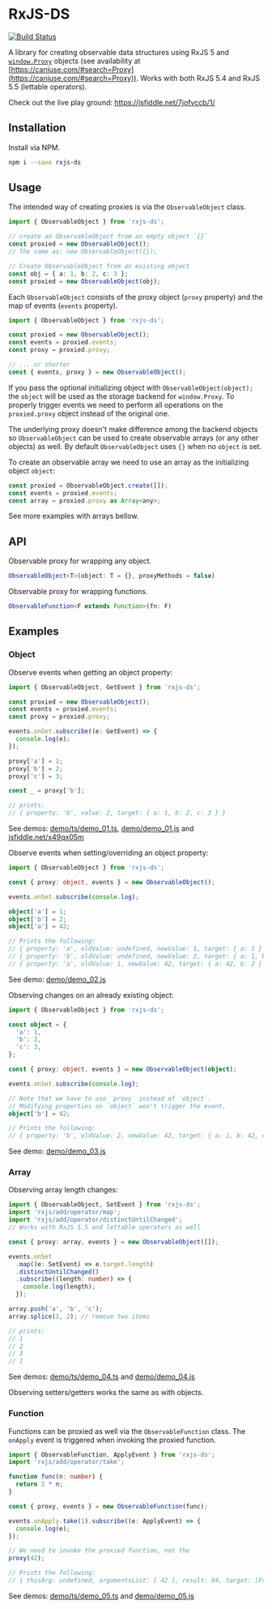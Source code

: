 # RxJS-DS

[![Build Status](https://travis-ci.org/martinsik/rxjs-ds.svg?branch=master)](https://travis-ci.org/martinsik/rxjs-ds)

A library for creating observable data structures using RxJS 5 and [`window.Proxy`](https://developer.mozilla.org/en-US/docs/Web/JavaScript/Reference/Global_Objects/Proxy) objects (see availability at [https://caniuse.com/#search=Proxy](https://caniuse.com/#search=Proxy)). Works with both RxJS 5.4 and RxJS 5.5 (lettable operators).

Check out the live play ground: https://jsfiddle.net/7jofvccb/1/

## Installation

Install via NPM.

```bash
npm i --save rxjs-ds
```

## Usage

The intended way of creating proxies is via the `ObservableObject` class.

```typescript
import { ObservableObject } from 'rxjs-ds';

// create an ObservableObject from an empty object `{}` 
const proxied = new ObservableObject();
// The same as: new ObservableObject({});

// Create ObservableObject from an existing object
const obj = { a: 1, b: 2, c: 3 };
const proxied = new ObservableObject(obj);
```

Each `ObservableObject` consists of the proxy object (`proxy` property) and the map of events (`events` property).

```typescript
import { ObservableObject } from 'rxjs-ds';

const proxied = new ObservableObject();
const events = proxied.events;
const proxy = proxied.proxy;

// ... or shorter
const { events, proxy } = new ObservableObject();
``` 

If you pass the optional initializing object with `ObservableObject(object);` the `object` will be used as the storage backend for `window.Proxy`. To properly trigger events we need to perform all operations on the `proxied.proxy` object instead of the original one. 

The underlying proxy doesn't make difference among the backend objects so `ObservableObject` can be used to create observable arrays (or any other objects) as well. By default `ObservableObject` uses `{}` when no `object` is set.

To create an observable array we need to use an array as the initializing object `object`:

```javascript
const proxied = ObservableObject.create([]);
const events = proxied.events;
const array = proxied.proxy as Array<any>;
```

See more examples with arrays bellow.

## API

Observable proxy for wrapping any object. 

```typescript
ObservableObject<T>(object: T = {}, proxyMethods = false)
```

Observable proxy for wrapping functions.

```typescript
ObservableFunction<F extends Function>(fn: F)
```

## Examples

### Object

Observe events when getting an object property:

```typescript
import { ObservableObject, GetEvent } from 'rxjs-ds';

const proxied = new ObservableObject();
const events = proxied.events;
const proxy = proxied.proxy;

events.onGet.subscribe((e: GetEvent) => {
  console.log(e);
});

proxy['a'] = 1;
proxy['b'] = 2;
proxy['c'] = 3;

const _ = proxy['b'];

// prints:
// { property: 'b', value: 2, target: { a: 1, b: 2, c: 3 } }
```

See demos: [demo/ts/demo_01.ts](https://github.com/martinsik/rxjs-ds/blob/master/demo/ts/demo_01.ts), [demo/demo_01.js](https://github.com/martinsik/rxjs-ds/blob/master/demo/demo_01.js) and [jsfiddle.net/x49qx05m](https://jsfiddle.net/x49qx05m/9/)

Observe events when setting/overriding an object property:

```typescript
import { ObservableObject } from 'rxjs-ds';

const { proxy: object, events } = new ObservableObject();

events.onSet.subscribe(console.log);

object['a'] = 1;
object['b'] = 2;
object['a'] = 42;

// Prints the following:
// { property: 'a', oldValue: undefined, newValue: 1, target: { a: 1 } }
// { property: 'b', oldValue: undefined, newValue: 2, target: { a: 1, b: 2 } }
// { property: 'a', oldValue: 1, newValue: 42, target: { a: 42, b: 2 } }
```

See demo: [demo/demo_02.js](https://github.com/martinsik/rxjs-ds/blob/master/demo/demo_02.js)

Observing changes on an already existing object:

```typescript
import { ObservableObject } from 'rxjs-ds';

const object = {
  'a': 1,
  'b': 2,
  'c': 3,
};

const { proxy: object, events } = new ObservableObject(object);

events.onSet.subscribe(console.log);

// Note that we have to use `proxy` instead of `object`.
// Modifying properties on `object` won't trigger the event.
object['b'] = 42;

// Prints the following:
// { property: 'b', oldValue: 2, newValue: 42, target: { a: 1, b: 42, c: 3 } }
```

See demo: [demo/demo_03.js](https://github.com/martinsik/rxjs-ds/blob/master/demo/demo_03.js)

### Array

Observing array length changes:

```typescript
import { ObservableObject, SetEvent } from 'rxjs-ds';
import 'rxjs/add/operator/map';
import 'rxjs/add/operator/distinctUntilChanged';
// Works with RxJS 5.5 and lettable operators as well

const { proxy: array, events } = new ObservableObject([]);

events.onSet
  .map((e: SetEvent) => e.target.length)
  .distinctUntilChanged()
  .subscribe((length: number) => {
    console.log(length);
  });

array.push('a', 'b', 'c');
array.splice(1, 2); // remove two items

// prints:
// 1
// 2
// 3
// 1
```

See demos: [demo/ts/demo_04.ts](https://github.com/martinsik/rxjs-ds/blob/master/demo/ts/demo_04.ts) and [demo/demo_04.js](https://github.com/martinsik/rxjs-ds/blob/master/demo/demo_04.js)

Observing setters/getters works the same as with objects.

### Function

Functions can be proxied as well via the `ObservableFunction` class. The `onApply` event is triggered when invoking the proxied function.

```typescript
import { ObservableFunction, ApplyEvent } from 'rxjs-ds';
import 'rxjs/add/operator/take';

function func(n: number) {
  return 2 * n;
}

const { proxy, events } = new ObservableFunction(func);

events.onApply.take(1).subscribe((e: ApplyEvent) => {
  console.log(e);
});

// We need to invoke the proxied function, not the  
proxy(42);

// Prints the following:
// { thisArg: undefined, argumentsList: [ 42 ], result: 84, target: [Function: func] }
```

See demos: [demo/ts/demo_05.ts](https://github.com/martinsik/rxjs-ds/blob/master/demo/ts/demo_05.ts) and [demo/demo_05.js](https://github.com/martinsik/rxjs-ds/blob/master/demo/demo_05.js)
